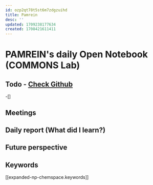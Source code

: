 ```yaml
---
id: ozp2qt78t5st6m7zdgzuihd
title: Pamrein
desc: ''
updated: 1709238177634
created: 1708421611411
---
```


# PAMREIN's daily Open Notebook (COMMONS Lab)

## Todo - [Check Github](https://github.com/orgs/commons-research/projects/2/views/1)
-[]


## Meetings



## Daily report (What did I learn?)



## Future perspective



## Keywords
[[expanded-np-chemspace.keywords]]
